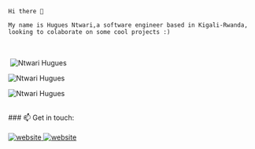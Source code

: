     Hi there 👋

    My name is Hugues Ntwari,a software engineer based in Kigali-Rwanda, looking to colaborate on some cool projects :)

<br>



<p>&nbsp;<img align="center" src="https://github-readme-stats.vercel.app/api?username=hugues0&show_icons=true&locale=en&cache_seconds=86400&theme=dark" alt="Ntwari Hugues" /></p>

<p><img align="center" src="https://github-readme-streak-stats.herokuapp.com/?user=hugues0&cache_seconds=86400&theme=dark" alt="Ntwari Hugues" /></p>

<p><img align="center" src="https://github-readme-stats.vercel.app/api/top-langs/?username=hugues0&layout=compact&cache_seconds=86400&theme=dark" alt="Ntwari Hugues" /></p>

<br>
### 📫 Get in touch:
<br>
<br>
<a href="https://twitter.com/iAmHuguesNtwari"><img src="https://img.shields.io/badge/-Twitter-007ACC?style=flat-square&logo=twitter&logoColor=white" alt="website"/></a><a href="https://www.linkedin.com/in/hugues-ntwari-98457a131/">  <img src="https://img.shields.io/badge/-LinkedIn-0098D6?style=flat-square&logo=linkedin&logoColor=white" alt="website"/></a>
